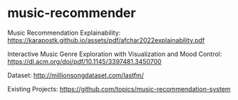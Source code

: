 # music-recommender
Music Recommendation Explainability: https://karapostk.github.io/assets/pdf/afchar2022explainability.pdf

Interactive Music Genre Exploration with Visualization and Mood Control: https://dl.acm.org/doi/pdf/10.1145/3397481.3450700

Dataset: http://millionsongdataset.com/lastfm/

Existing Projects: https://github.com/topics/music-recommendation-system
